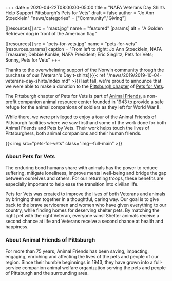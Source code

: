 +++
date = 2020-04-22T08:00:00-05:00
title = "NAFA Veterans Day Shirts Help Support Pittsburgh's Pets for Vets"
draft = false
author = "Jo Ann Stoecklein"
"news/categories" = ["Community","Giving"]

[[resources]]
 src = "mast.jpg"
 name = "featured"
 [params]
  alt = "A Golden Retriever dog in front of the American flag"

[[resources]]
  src = "pets-for-vets.jpg"
  name = "pets-for-vets"
  [resources.params]
    caption = "From left to right: Jo Ann Stoecklein, NAFA Treasurer; Debbie Kunkle, NAFA President; Eric Sieglitz, Pets for Vets; Sonny, Pets for Vets"
+++

Thanks to the overwhelming support of the Norwin community through the purchase of our [Veteran's Day t-shirts]({{< ref "/news/2019/2019-10-04-veterans-day-shirts/index.md" >}}) last fall, we're proud to announce that we were able to make a donation to the [Pittsburgh chapter](https://www.thinkingoutsidethecage.org/our-programs/veterans-services/) of [Pets for Vets](https://www.petsforvets.com).

The Pittsburgh chapter of Pets for Vets is part of [Animal Friends](https://www.thinkingoutsidethecage.org/), a non-profit companion animal resource center founded in 1943 to provide a safe refuge for the animal companions of soldiers as they left for World War II.

While there, we were privileged to enjoy a tour of the Animal Friends of Pittsburgh facilities where we saw firsthand some of the work done for both Animal Friends and Pets by Vets. Their work helps touch the lives of Pittsburghers, both animal companions and their human friends.

{{< img src="pets-for-vets" class="img--full-main" >}}

### About Pets for Vets

The enduring bond humans share with animals has the power to reduce suffering, mitigate loneliness, improve mental well-being and bridge the gap between ourselves and others. For our returning troops, these benefits are especially important to help ease the transition into civilian life.

Pets for Vets was created to improve the lives of both Veterans and animals by bringing them together in a thoughtful, caring way. Our goal is to give back to the brave servicemen and women who have given everything to our country, while finding homes for deserving shelter pets. By matching the right pet with the right Veteran, everyone wins! Shelter animals receive a second chance at life and Veterans receive a second chance at health and happiness.

### About Animal Friends of Pittsburgh

For more than 75 years, Animal Friends has been saving, impacting, engaging, enriching and affecting the lives of the pets and people of our region. Since their humble beginnings in 1943, they have grown into a full-service companion animal welfare organization serving the pets and people of Pittsburgh and the surrounding area.

